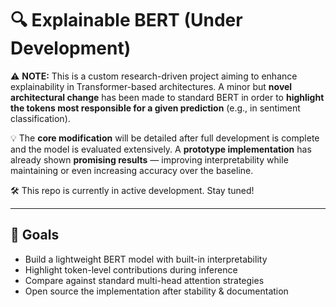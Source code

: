 # 🔍 Explainable BERT (Under Development)

⚠️ **NOTE:** This is a custom research-driven project aiming to enhance explainability in Transformer-based architectures. A minor but **novel architectural change** has been made to standard BERT in order to **highlight the tokens most responsible for a given prediction** (e.g., in sentiment classification).

💡 The **core modification** will be detailed after full development is complete and the model is evaluated extensively. A **prototype implementation** has already shown **promising results** — improving interpretability while maintaining or even increasing accuracy over the baseline.

🛠️ This repo is currently in active development. Stay tuned!

---

## 🚀 Goals

- Build a lightweight BERT model with built-in interpretability
- Highlight token-level contributions during inference
- Compare against standard multi-head attention strategies
- Open source the implementation after stability & documentation


